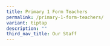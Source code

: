 ```yaml
---
title: Primary 1 Form Teachers
permalink: /primary-1-form-teachers/
variant: tiptap
description: ""
third_nav_title: Our Staff
---
```

